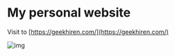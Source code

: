 # My personal website


Visit to [https://geekhiren.com/](https://geekhiren.com/)

![img](main/assets/img/hero-bg.png)

